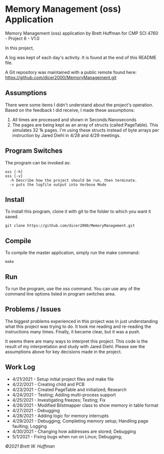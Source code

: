 # Memory Management (oss) Application

Memory Management (oss) application by Brett Huffman for CMP SCI 4760 - Project 6 - V1.0

In this project, 

A log was kept of each day's activity.  It is found at the end of this README file.

A Git repository was maintained with a public remote found here: https://github.com/dicer2000/MemoryManagement.git

## Assumptions
There were some items I didn't understand about the project's operation.  Based on the feedback I did receive, I made these assumptions:

1. All times are processed and shown in Seconds:Nanoseconds
2. The pages are being kept as an array of structs (called PageTable).  This simulates 32 1k pages.  I'm using these structs instead of byte arrays per instruction by Jared Diehl in 4/28 and 4/29 meetings.


## Program Switches
The program can be invoked as:

```
oss [-h] 
oss [-v]
  -h Describe how the project should be run, then terminate.
  -v puts the logfile output into Verbose Mode
```

## Install
To install this program, clone it with git to the folder to which you want 
it saved.
```
git clone https://github.com/dicer2000/MemoryManagement.git
```
## Compile
To compile the master application, simply run the make command:
```
make
```
## Run
To run the program, use the oss command.  You can use any of the command line options listed in program switches area.

## Problems / Issues

The biggest problems experienced in this project was in just understanding what this project was trying to do.  It took me reading and re-reading the instructions many times.  Finally, it became clear, but it was a push.

It seems there are many ways to interpret this project.  This code is the result of my interpretation and study with Jared Diehl.  Please see the assumptions above for key decisions made in the project.

## Work Log

- 4/21/2021 - Setup initial project files and make file
- 4/22/2021 - Creating child and PCB
- 4/23/2021 - Created PageTable and initialized; Research
- 4/24/2021 - Testing; Adding multi-process support
- 4/25/2021 - Investigating freezes; Testing; Fix
- 4/26/2021 - Modified Bilstmapper class to show memory in table format
- 4/27/2021 - Debugging
- 4/28/2021 - Adding logic for memory interrupts
- 4/29/2021 - Debugging; Completing memory setup; Handling page faulting; Logging
- 4/30/2021 - Changing how addresses are stored; Debugging
- 5/1/2021  - Fixing bugs when run on Linux; Debugging;

*©2021 Brett W. Huffman*